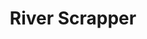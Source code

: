 ---
title: "River Scrapper"
description: "Aplikacja pobierająca i przetwarzająca dane rzek z IMGW"
tech: ["JavaScript", "Node"]
repository: "https://github.com/Pabiak/RiverScrapper"
image: ./img/riverscrapper.webp
imageAlt: "Zrzut ekranu aplikacji river scrapper"
order: 6
---